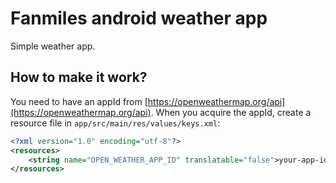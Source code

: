 # Fanmiles android weather app

Simple weather app.

## How to make it work?

You need to have an appId from [https://openweathermap.org/api](https://openweathermap.org/api).
When you acquire the appId, create a resource file in `app/src/main/res/values/keys.xml`:

```xml
<?xml version="1.0" encoding="utf-8"?>
<resources>
    <string name="OPEN_WEATHER_APP_ID" translatable="false">your-app-id</string>
</resources>

```
